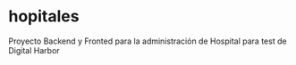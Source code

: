 # hopitales
Proyecto Backend y Fronted para la administración de Hospital para test de Digital Harbor
